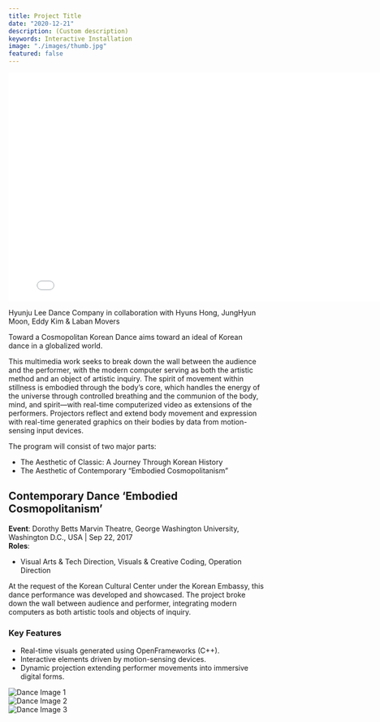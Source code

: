 ```yaml
---
title: Project Title
date: "2020-12-21"
description: (Custom description)
keywords: Interactive Installation
image: "./images/thumb.jpg"
featured: false
---
```


<iframe src="//player.vimeo.com/video/87040261?color=ff0179&portrait=0" width="800" height="450" frameborder="0" webkitallowfullscreen mozallowfullscreen allowfullscreen></iframe>

Hyunju Lee Dance Company in collaboration with Hyuns Hong, JungHyun Moon, Eddy Kim & Laban Movers

Toward a Cosmopolitan Korean Dance aims toward an ideal of Korean dance in a globalized world.

This multimedia work seeks to break down the wall between the audience and the performer, with the modern computer serving as both the artistic method and an object of artistic inquiry. The spirit of movement within stillness is embodied through the body’s core, which handles the energy of the universe through controlled breathing and the communion of the body, mind, and spirit—with real-time computerized video as extensions of the performers. Projectors reflect and extend body movement and expression with real-time generated graphics on their bodies by data from motion-sensing input devices.

The program will consist of two major parts:

- The Aesthetic of Classic: A Journey Through Korean History
- The Aesthetic of Contemporary “Embodied Cosmopolitanism”

## Contemporary Dance ‘Embodied Cosmopolitanism’

**Event**: Dorothy Betts Marvin Theatre, George Washington University, Washington D.C., USA | Sep 22, 2017  
**Roles**:

- Visual Arts & Tech Direction, Visuals & Creative Coding, Operation Direction

At the request of the Korean Cultural Center under the Korean Embassy, this dance performance was developed and showcased. The project broke down the wall between audience and performer, integrating modern computers as both artistic tools and objects of inquiry.

### Key Features

- Real-time visuals generated using OpenFrameworks (C++).
- Interactive elements driven by motion-sensing devices.
- Dynamic projection extending performer movements into immersive digital forms.

![Dance Image 1](images/image19.png)  
![Dance Image 2](images/image3.jpg)  
![Dance Image 3](images/image24.png)
